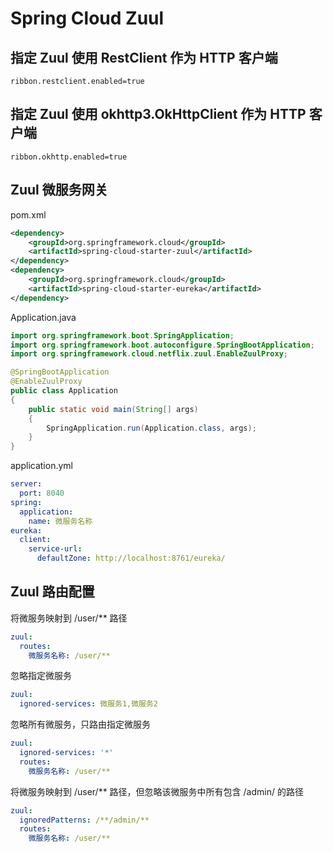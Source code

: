 # Spring Cloud Zuul

## 指定 Zuul 使用 RestClient 作为 HTTP 客户端
```propertiess
ribbon.restclient.enabled=true
```

## 指定 Zuul 使用 okhttp3.OkHttpClient 作为 HTTP 客户端
```propertiess
ribbon.okhttp.enabled=true
```

## Zuul 微服务网关
pom.xml
```xml
<dependency>
    <groupId>org.springframework.cloud</groupId>
    <artifactId>spring-cloud-starter-zuul</artifactId>
</dependency>
<dependency>
    <groupId>org.springframework.cloud</groupId>
    <artifactId>spring-cloud-starter-eureka</artifactId>
</dependency>
```

Application.java
```java
import org.springframework.boot.SpringApplication;
import org.springframework.boot.autoconfigure.SpringBootApplication;
import org.springframework.cloud.netflix.zuul.EnableZuulProxy;

@SpringBootApplication
@EnableZuulProxy
public class Application
{
    public static void main(String[] args)
    {
        SpringApplication.run(Application.class, args);
    }
}
```

application.yml
```yml
server:
  port: 8040
spring:
  application:
    name: 微服务名称
eureka:
  client:
    service-url:
      defaultZone: http://localhost:8761/eureka/
```

## Zuul 路由配置
将微服务映射到 /user/** 路径
```yml
zuul:
  routes:
    微服务名称: /user/**
```

忽略指定微服务
```yml
zuul:
  ignored-services: 微服务1,微服务2
```

忽略所有微服务，只路由指定微服务
```yml
zuul:
  ignored-services: '*'
  routes:
    微服务名称: /user/**
```

将微服务映射到 /user/** 路径，但忽略该微服务中所有包含 /admin/ 的路径
```yml
zuul:
  ignoredPatterns: /**/admin/**
  routes:
    微服务名称: /user/**
```
